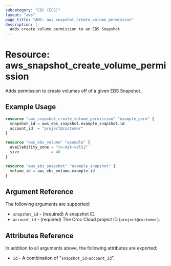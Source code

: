 ```yaml
---
subcategory: "EBS (EC2)"
layout: "aws"
page_title: "AWS: aws_snapshot_create_volume_permission"
description: |-
  Adds create volume permission to an EBS Snapshot
---
```


# Resource: aws_snapshot_create_volume_permission

Adds permission to create volumes off of a given EBS Snapshot.

## Example Usage

```terraform
resource "aws_snapshot_create_volume_permission" "example_perm" {
  snapshot_id = aws_ebs_snapshot.example_snapshot.id
  account_id  = "project@customer"
}

resource "aws_ebs_volume" "example" {
  availability_zone = "ru-msk-vol52"
  size              = 40
}

resource "aws_ebs_snapshot" "example_snapshot" {
  volume_id = aws_ebs_volume.example.id
}
```

## Argument Reference

The following arguments are supported:

* `snapshot_id` - (required) A snapshot ID.
* `account_id` - (required) The Croc Cloud project ID (`project@customer`).

## Attributes Reference

In addition to all arguments above, the following attributes are exported:

* `id` - A combination of "`snapshot_id`-`account_id`".

